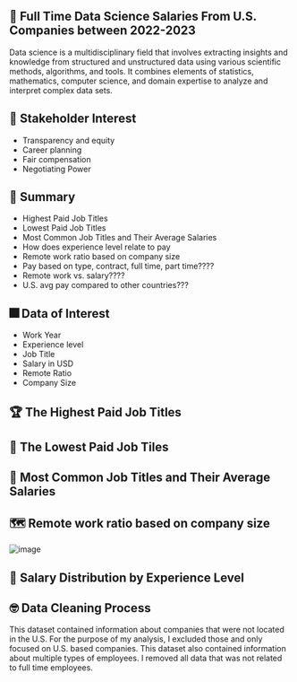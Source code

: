 ## 🎉 Full Time Data Science Salaries From U.S. Companies between 2022-2023
Data science is a multidisciplinary field that involves extracting insights and knowledge from structured and unstructured data using various scientific methods, algorithms, and tools. It combines elements of statistics, mathematics, computer science, and domain expertise to analyze and interpret complex data sets.


## 💼 Stakeholder Interest
- Transparency and equity
- Career planning
- Fair compensation
- Negotiating Power

## 🎇 Summary
- Highest Paid Job Titles
- Lowest Paid Job Titles
- Most Common Job Titles and Their Average Salaries
- How does experience level relate to pay
- Remote work ratio based on company size
- Pay based on type, contract, full time, part time????
- Remote work vs. salary????
- U.S. avg pay compared to other countries???
  
## 🎆 Data of Interest
- Work Year
- Experience level
- Job Title
- Salary in USD
- Remote Ratio
- Company Size
  


## 🏆 The Highest Paid Job Titles

## 🛒 The Lowest Paid Job Tiles

## 🍞 Most Common Job Titles and Their Average Salaries

## 🗺 Remote work ratio based on company size
![image](https://github.com/joshlynj/ds_salaries/assets/96899068/7020519a-90c9-45e2-9ba2-88e2354f6747)

## 🌱 Salary Distribution by Experience Level


## 🤓 Data Cleaning Process
This dataset contained information about companies that were not located in the U.S. For the purpose of my analysis, I excluded those and only focused on U.S. based companies. 
This dataset also contained information about multiple types of employees. I removed all data that was not related to full time employees. 

